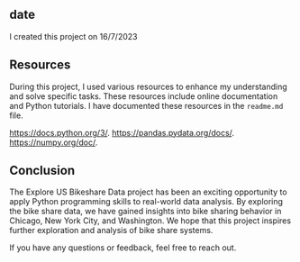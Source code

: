 ## date
I created this project on 16/7/2023


## Resources
During this project, I used various resources to enhance my understanding and solve specific tasks. These resources
include online documentation and Python tutorials. I have documented these resources in the `readme.md` file.

https://docs.python.org/3/.
https://pandas.pydata.org/docs/.
https://numpy.org/doc/.


## Conclusion
The Explore US Bikeshare Data project has been an exciting opportunity to apply Python programming skills to real-world data analysis.
By exploring the bike share data, we have gained insights into bike sharing behavior in Chicago, New York City, and Washington.
We hope that this project inspires further exploration and analysis of bike share systems.

If you have any questions or feedback, feel free to reach out. 
